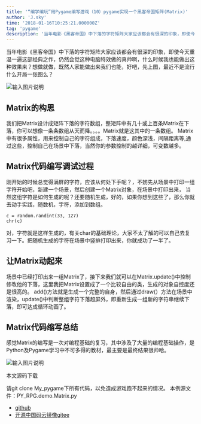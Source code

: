 ```yaml
---
title: '“编学编玩”用Pygame编写游戏（10）pygame实现一个黑客帝国矩阵(Matrix)'
author: 'J.sky'
time: '2018-01-16T10:25:21.000000Z'
tag: 'pygame'
description: '当年电影《黑客帝国》中下落的字符矩阵大家应该都会有很深的印象，即使今天重温一遍这部经典之作，仍然会觉这种电脑特效做的真帅啊，什么时候我也能做出这种效果来？想做就做，既然人家能做出来我们也能，好吧，先上图，最近不是流行什么开局一张图么？'
---
```


当年电影《黑客帝国》中下落的字符矩阵大家应该都会有很深的印象，即使今天重温一遍这部经典之作，仍然会觉这种电脑特效做的真帅啊，什么时候我也能做出这种效果来？想做就做，既然人家能做出来我们也能，好吧，先上图，最近不是流行什么开局一张图么？

![输入图片说明](https://suiyan.cc/assets/images/media/upload/2018/01/111.gif)

## Matrix的构思

我们把Matrix设计成矩阵下落的字符数组，整矩阵中有几十或上百条Matrix在下落，你可以想像一条条数组从天而降。。。。Matrix就是这其中的一条数组。
Matrix中有很多属性，用来控制自己的字符组成，下落速度，颜色深浅，间隔距离等,通过这些，控制自己在场景中下落，当然你的参数控制的越详细，可变数越多。

## Matrix代码编写调试过程

刚开始的时候总觉得满屏的字符，应该从何处下手呢？，不妨先从场景中打印一组字符开始吧，新建一个场景，然后创建一个Matrix对象，在场景中打印出来，
当然这组字符是如何生成的呢？还要随机生成，好的，如果你想到这些了，那么你就去动手实践，随数机，字符，添加到数组。

    c = random.randint(33, 127)
    chr(c)

对，字符就是这样生成的，有关char的基础理论，大家不太了解的可以自己去复习一下。把随机生成的字符在场景中竖排打印出来，你就成功了一半了。

## 让Matrix动起来

场景中已经打印出来一组Matrix了，接下来我们就可以在Matrix.update()中控制修改他的下落，这里我把Matrix设置成了一个比较自由的类，生成的对象自控度还是很高的。
add()方法就是生成一个完整的自身，然后通过draw(）方法在场景中渲染，update()中判断整组字符下落超屏外，即重新生成一组新的字符串继续下落，即可达成循环动画了。

## Matrix代码缩写总结

感觉Matrix的编写是一次对编程基础的复习，其中涉及了大量的编程基础操作，是Python及Pygame学习中不可多得的教材，最主要是最终结果很帅哈。

![输入图片说明](https://suiyan.cc/assets/images/media/upload/2018/01/Snip20180116_2.png)

本文源码下载

请git clone My_pygame下所有代码，以免造成游戏跑不起来的情况。 本例源文件：PY_RPG.demo.Matrix.py

+ [github](https://github.com/bosichong/My_pygame/tree/master/PY_RPG/demo)
+ [开源中国码云镜像gitee](https://gitee.com/J_Sky/My_pygame/tree/master/PY_RPG/demo)